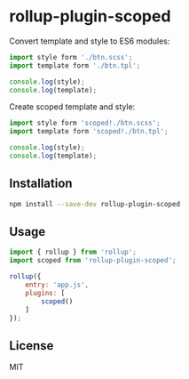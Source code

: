 rollup-plugin-scoped
=====

Convert template and style to ES6 modules:

```js
import style form './btn.scss';
import template form './btn.tpl';

console.log(style);
console.log(template);
```

Create scoped template and style:

```js
import style form 'scoped!./btn.scss';
import template form 'scoped!./btn.tpl';

console.log(style);
console.log(template);
```

## Installation

```bash
npm install --save-dev rollup-plugin-scoped
```

## Usage

```js
import { rollup } from 'rollup';
import scoped from 'rollup-plugin-scoped';

rollup({
    entry: 'app.js',
    plugins: [
        scoped()
    ]
});
```

## License

MIT

